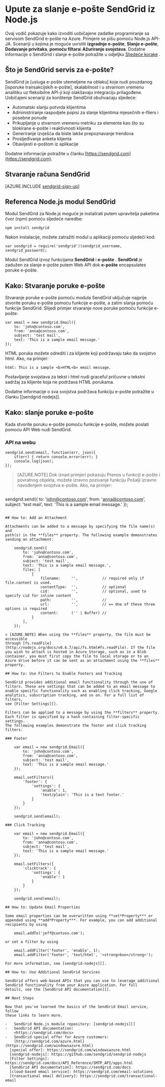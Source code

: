 <properties 
    pageTitle="Kako pomoću servisa za e-pošte SendGrid (Node.js) | Microsoft Azure" 
    description="Saznajte kako za slanje e-pošte sa servisom SendGrid e-pošte na Azure. Kod uzorke koji se pišu pomoću Node.js API-JA." 
    services="" 
    documentationCenter="nodejs" 
    authors="erikre" 
    manager="wpickett" 
    editor=""/>

<tags 
    ms.service="multiple" 
    ms.workload="na" 
    ms.tgt_pltfrm="na" 
    ms.devlang="nodejs" 
    ms.topic="article" 
    ms.date="01/05/2016" 
    ms.author="erikre"/>
# <a name="how-to-send-email-using-sendgrid-from-nodejs"></a>Upute za slanje e-pošte SendGrid iz Node.js

Ovaj vodič pokazuje kako izvoditi uobičajene zadatke programiranje sa servisom SendGrid e-pošte na Azure. Primjere se pišu pomoću Node.js API-JA. Scenariji u kojima je moguće uvrstiti **izgradnje e-pošte**, **Slanje e-pošte**, **Dodavanje privitaka**, **pomoću filtara**i **Ažuriranje svojstava**. Dodatne informacije o SendGrid i slanje e-pošte potražite u odjeljku [Sljedeće korake](#next-steps) .

## <a name="what-is-the-sendgrid-email-service"></a>Što je SendGrid servis za e-pošte?

SendGrid je [usluga e-pošte utemeljene na oblaku] koje nudi pouzdanog [isporuke transakcijskih e-pošte], skalabilnost i u stvarnom vremenu analitiku uz fleksibilne API-ji koji olakšavaju integraciju prilagođene. Uobičajeni scenariji za korištenje SendGrid obuhvaćaju sljedeće:

-   Automatski slanju potvrda klijentima
-   Administriranje raspodjele popisi za slanje klijentima mjesečnih e-fliers i posebne ponude
-   Prikupljanje u stvarnom vremenu metriku za elemente kao što su blokirane e-pošte i reaktivnosti klijenta
-   Generiranje izvješća da biste lakše prepoznavanje trendova
-   Prosljeđivanje anketa klijenta
-   Obavijesti e-poštom iz aplikacije

Dodatne informacije potražite u članku [https://sendgrid.com](https://sendgrid.com).

## <a name="create-a-sendgrid-account"></a>Stvaranje računa SendGrid

[AZURE.INCLUDE [sendgrid-sign-up](../includes/sendgrid-sign-up.md)]

## <a name="reference-the-sendgrid-nodejs-module"></a>Referenca Node.js modul SendGrid

Modul SendGrid za Node.js moguće je instalirati putem upravitelja paketima čvor (npm) pomoću sljedeće naredbe:

    npm install sendgrid

Nakon instalacije, možete zatražiti modul u aplikaciji pomoću sljedeći kod:

    var sendgrid = require('sendgrid')(sendgrid_username, sendgrid_password);

Modul SendGrid izvoz funkcijama **SendGrid** i **e-pošte** .
**SendGrid** je zadužen za slanje e-pošte putem Web API dok **e-pošte** encapsulates poruke e-pošte.

## <a name="how-to-create-an-email"></a>Kako: Stvaranje poruke e-pošte

Stvaranje poruke e-pošte pomoću modula SendGrid uključuje najprije stvorite poruku e-pošte pomoću funkcije e-pošte, a zatim slanja pomoću funkcije SendGrid. Slijedi primjer stvaranje nove poruke pomoću funkcije e-pošte:

    var email = new sendgrid.Email({
        to: 'john@contoso.com',
        from: 'anna@contoso.com',
        subject: 'test mail',
        text: 'This is a sample email message.'
    });

HTML poruka možete odrediti i za klijente koji podržavaju tako da svojstvo html. Ako, na primjer:

    html: This is a sample <b>HTML<b> email message.

Postavljanje svojstava za tekst i html nudi graceful pričuvne u tekstni sadržaj za klijente koja ne podržava HTML porukama.

Dodatne informacije o sva svojstva podržava funkciju e-pošte potražite u članku [[sendgrid nodejs]].

## <a name="how-to-send-an-email"></a>Kako: slanje poruke e-pošte

Kada stvorite poruku e-pošte pomoću funkcije e-pošte, možete poslati pomoću API Web nudi SendGrid. 

### <a name="web-api"></a>API na webu

    sendgrid.send(email, function(err, json){
        if(err) { return console.error(err); }
        console.log(json);
    });

> [AZURE.NOTE] Dok iznad primjeri pokazuju Prenos u funkciji e-pošte i povratnog objekta, možete izravno pozivanje funkciju Pošalji izravno navođenjem svojstva e-pošte. Ako, na primjer:  
>
>`````
sendgrid.send({
    to: 'john@contoso.com',
    from: 'anna@contoso.com',
    subject: 'test mail',
    text: 'This is a sample email message.'
});
`````

## How to: Add an Attachment

Attachments can be added to a message by specifying the file name(s) and
path(s) in the **files** property. The following example demonstrates
sending an attachment:

    sendgrid.send({
        to: 'john@contoso.com',
        from: 'anna@contoso.com',
        subject: 'test mail',
        text: 'This is a sample email message.',
        files: [
            {
                filename:     '',           // required only if file.content is used.
                contentType:  '',           // optional
                cid:          '',           // optional, used to specify cid for inline content
                path:         '',           //
                url:          '',           // == One of these three options is required
                content:      ('' | Buffer) //
            }
        ],
    });

> [AZURE.NOTE] When using the **files** property, the file must be accessible
through [fs.readFile](http://nodejs.org/docs/v0.6.7/api/fs.html#fs.readFile). If the file you wish to attach is hosted in Azure Storage, such as in a Blob container, you must first copy the file to local storage or to an Azure drive before it can be sent as an attachment using the **files** property.

## How to: Use Filters to Enable Footers and Tracking

SendGrid provides additional email functionality through the use of
filters. These are settings that can be added to an email message to
enable specific functionality such as enabling click tracking, Google
analytics, subscription tracking, and so on. For a full list of filters,
see [Filter Settings][].

Filters can be applied to a message by using the **filters** property.
Each filter is specified by a hash containing filter-specific settings.
The following examples demonstrate the footer and click tracking filters:

### Footer

    var email = new sendgrid.Email({
        to: 'john@contoso.com',
        from: 'anna@contoso.com',
        subject: 'test mail',
        text: 'This is a sample email message.'
    });
    
    email.setFilters({
        'footer': {
            'settings': {
                'enable': 1,
                'text/plain': 'This is a text footer.'
            }
        }
    });

    sendgrid.send(email);

### Click Tracking

    var email = new sendgrid.Email({
        to: 'john@contoso.com',
        from: 'anna@contoso.com',
        subject: 'test mail',
        text: 'This is a sample email message.'
    });
    
    email.setFilters({
        'clicktrack': {
            'settings': {
                'enable': 1
            }
        }
    });
    
    sendgrid.send(email);

## How to: Update Email Properties

Some email properties can be overwritten using **set*Property*** or
appended using **add*Property***. For example, you can add additional
recipients by using

    email.addTo('jeff@contoso.com');

or set a filter by using

    email.addFilter('footer', 'enable', 1);
    email.addFilter('footer', 'text/html', '<strong>boo</strong>');

For more information, see [sendgrid-nodejs][].

## How to: Use Additional SendGrid Services

SendGrid offers web-based APIs that you can use to leverage additional
SendGrid functionality from your Azure application. For full
details, see the [SendGrid API documentation][].

## Next Steps

Now that you've learned the basics of the SendGrid Email service, follow
these links to learn more.

-   SendGrid Node.js module repository: [sendgrid-nodejs][]
-   SendGrid API documentation:
    <https://sendgrid.com/docs>
-   SendGrid special offer for Azure customers:
    [http://sendgrid.com/azure.html](https://sendgrid.com/windowsazure.html)
  [special offer]: https://sendgrid.com/windowsazure.html
  [sendgrid-nodejs]: https://github.com/sendgrid/sendgrid-nodejs
  [Filter Settings]: https://sendgrid.com/docs/API_Reference/SMTP_API/apps.html
  [SendGrid API documentation]: https://sendgrid.com/docs
  [cloud-based email service]: https://sendgrid.com/email-solutions
  [transactional email delivery]: https://sendgrid.com/transactional-email
